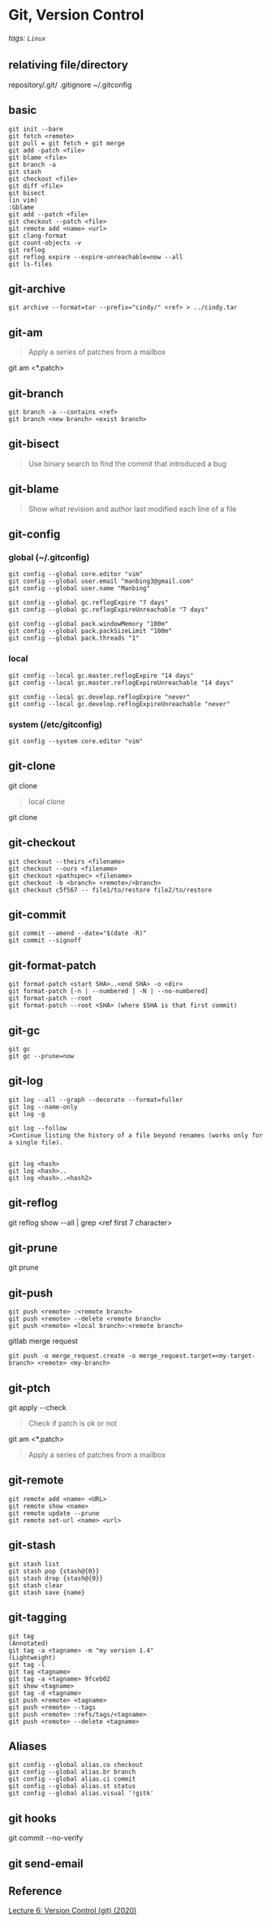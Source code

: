 # Git, Version Control 
###### tags: `Linux`

## relativing file/directory
repository/.git/
.gitignore
~/.gitconfig


## basic
```
git init --bare
git fetch <remote>
git pull = git fetch + git merge
git add -patch <file>
git blame <file>
git branch -a
git stash
git checkout <file>
git diff <file>
git bisect
(in vim)
:Gblame
git add --patch <file>
git checkout --patch <file>
git remote add <name> <url>
git clang-format
git count-objects -v
git reflog
git reflog expire --expire-unreachable=now --all
git ls-files
```

## git-archive
```
git archive --format=tar --prefix="cindy/" <ref> > ../cindy.tar
```
    
## git-am
> Apply a series of patches from a mailbox

git am <*.patch>
    
## git-branch
```
git branch -a --contains <ref>
git branch <new branch> <exist branch>
```

## git-bisect
> Use binary search to find the commit that introduced a bug
    
## git-blame
> Show what revision and author last modified each line of a file 
    
## git-config
### global (~/.gitconfig)
```
git config --global core.editor "vim"
git config --global user.email "manbing3@gmail.com"
git config --global user.name "Manbing"

git config --global gc.reflogExpire "7 days"
git config --global gc.reflogExpireUnreachable "7 days"
    
git config --global pack.windowMemory "100m"
git config --global pack.packSizeLimit "100m"
git config --global pack.threads "1"
```
    
### local
```
git config --local gc.master.reflogExpire "14 days"
git config --local gc.master.reflogExpireUnreachable "14 days"

git config --local gc.develop.reflogExpire "never"
git config --local gc.develop.reflogExpireUnreachable "never"
```

### system (/etc/gitconfig)
```
git config --system core.editor "vim"
```

## git-clone
git clone <local> <new local>
> local clone
    
git clone <URL> <rpository name>

## git-checkout
```
git checkout --theirs <filename>
git checkout --ours <filename>
git checkout <pathspec> <filename>
git checkout -b <branch> <remote>/<branch>
git checkout c5f567 -- file1/to/restore file2/to/restore
```

## git-commit
```
git commit --amend --date="$(date -R)"
git commit --signoff
```

## git-format-patch
```
git format-patch <start SHA>..<end SHA> -o <dir>
git format-patch [-n | --numbered | -N | --no-numbered]
git format-patch --root
git format-patch --root <SHA> (where $SHA is that first commit)
```
    
## git-gc
```
git gc
git gc --prune=now
```


## git-log
```
git log --all --graph --decorate --format=fuller
git log --name-only
git log -g

git log --follow
>Continue listing the history of a file beyond renames (works only for a single file).

    
git log <hash>
git log <hash>..
git log <hash>..<hash2>
```

## git-reflog
git reflog show --all | grep <ref first 7 character>


## git-prune
git prune
  

## git-push
```
git push <remote> :<remote branch>
git push <remote> --delete <remote branch>
git push <remote> <local branch>:<remote branch>
```

gitlab merge request
```
git push -o merge_request.create -o merge_request.target=<my-target-branch> <remote> <my-branch>
```


## git-ptch
git apply --check <patch>
>Check if patch is ok or not

git am <*.patch>
>Apply a series of patches from a mailbox


## git-remote
```
git remote add <name> <URL>
git remote show <name>
git remote update --prune
git remote set-url <name> <url>
```

## git-stash
```
git stash list
git stash pop {stash@{0}}
git stash drop {stash@{0}}
git stash clear
git stash save {name}
```
    
## git-tagging
```
git tag
(Annotated)
git tag -a <tagname> -m "my version 1.4"
(Lightweight)
git tag -l
git tag <tagname>
git tag -a <tagname> 9fceb02
git show <tagname>
git tag -d <tagname>
git push <remote> <tagname>
git push <remote> --tags
git push <remote> :refs/tags/<tagname>
git push <remote> --delete <tagname>
```

## Aliases
```
git config --global alias.co checkout
git config --global alias.br branch
git config --global alias.ci commit
git config --global alias.st status
git config --global alias.visual '!gitk'
```

## git hooks
git commit --no-verify

## git send-email

## Reference
[Lecture 6: Version Control (git) (2020)](https://www.youtube.com/watch?v=2sjqTHE0zok&t=1329s)
